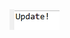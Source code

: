 <img src="https://github.com/hiranjc/inheritance2-upcasting-dowcasting-instanceof/blob/main/readme.png" width=80>
